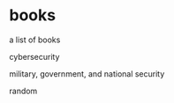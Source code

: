 # books
a list of books







cybersecurity









military, government, and national security









random














